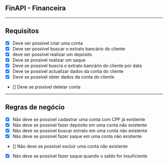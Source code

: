 ## FinAPI - Financeira

---

## Requisitos

- [x] Deve ser possível criar uma conta
- [x] Deve ser possível buscar o extrato bancário do cliente
- [x] deve ser possível realizar um depósito
- [x] Deve se possível realizar um saque
- [x] Deve se possível buscra o extrato bancário do cliente por data
- [x] Deve se possível actualizar dados da conta do cliente
- [x] Deve se possível obter dados da conta do cliente
- [] Deve se possível deletar conta

---

## Regras de negócio

- [x] Não deve se possível cadastrar uma conta com CPF já existente
- [x] Não deve se possível fazer depósito em uma conta não existente
- [x] Não deve se possível buscar extrato em uma conta não existente
- [x] Não deve se possível fazer saque em uma conta não existente
- [] Não deve se possível excluir uma conta não existente
- [x] Não deve se possível fazer saque quando o saldo for insuficiente 